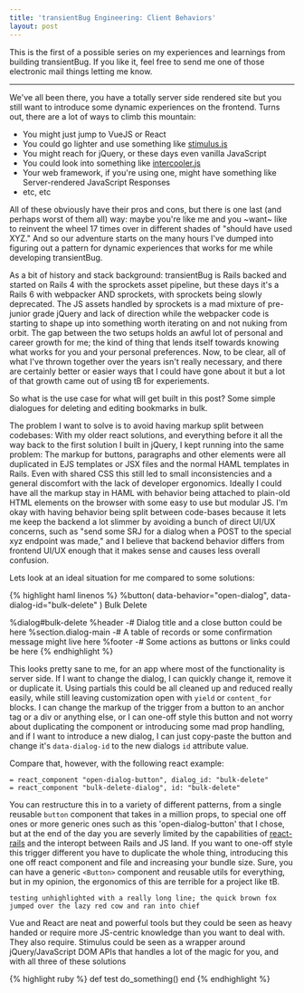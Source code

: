 ```yaml
---
title: 'transientBug Engineering: Client Behaviors'
layout: post
---
```


This is the first of a possible series on my experiences and learnings from building transientBug. If you like it, feel free to send me one of those electronic mail things letting me know.

<hr />

We've all been there, you have a totally server side rendered site but you still want to introduce some dynamic experiences on the frontend. Turns out, there are a lot of ways to climb this mountain:

* You might just jump to VueJS or React
* You could go lighter and use something like [stimulus.js](https://stimulusjs.org/)
* You might reach for jQuery, or these days even vanilla JavaScript
* You could look into something like [intercooler.js](https://intercoolerjs.org/)
* Your web framework, if you're using one, might have something like Server-rendered JavaScript Responses
* etc, etc

All of these obviously have their pros and cons, but there is one last (and perhaps worst of them all) way: maybe you're like me and you ~want~ like to reinvent the wheel 17 times over in different shades of "should have used XYZ." And so our adventure starts on the many hours I've dumped into figuring out a pattern for dynamic experiences that works for me while developing transientBug.

As a bit of history and stack background: transientBug is Rails backed and started on Rails 4 with the sprockets asset pipeline, but these days it's a Rails 6 with webpacker AND sprockets, with sprockets being slowly deprecated. The JS assets handled by sprockets is a mad mixture of pre-junior grade jQuery and lack of direction while the webpacker code is starting to shape up into something worth iterating on and not nuking from orbit. The gap between the two setups holds an awful lot of personal and career growth for me; the kind of thing that lends itself towards knowing what works for you and your personal preferences. Now, to be clear, all of what I've thrown together over the years isn't really necessary, and there are certainly better or easier ways that I could have gone about it but a lot of that growth came out of using tB for experiements.

So what is the use case for what will get built in this post? Some simple dialogues for deleting and editing bookmarks in bulk.

The problem I want to solve is to avoid having markup split between codebases: With my older react solutions, and everything before it all the way back to the first solution I built in jQuery, I kept running into the same problem: The markup for buttons, paragraphs and other elements were all duplicated in EJS templates or JSX files and the normal HAML templates in Rails. Even with shared CSS this still led to small inconsistencies and a general discomfort with the lack of developer ergonomics. Ideally I could have all the markup stay in HAML with behavior being attached to plain-old HTML elements on the browser with some easy to use but modular JS. I'm okay with having behavior being split between code-bases because it lets me keep the backend a lot slimmer by avoiding a bunch of direct UI/UX concerns, such as "send some SRJ for a dialog when a POST to the special xyz endpoint was made," and I believe that backend behavior differs from frontend UI/UX enough that it makes sense and causes less overall confusion.

Lets look at an ideal situation for me compared to some solutions:

{% highlight haml linenos %}
%button( data-behavior="open-dialog", data-dialog-id="bulk-delete" )
  Bulk Delete

%dialog#bulk-delete
  %header
    -# Dialog title and a close button could be here
  %section.dialog-main
    -# A table of records or some confirmation message might live here
  %footer
    -# Some actions as buttons or links could be here
{% endhighlight %}

This looks pretty sane to me, for an app where most of the functionality is server side. If I want to change the dialog, I can quickly change it, remove it or duplicate it. Using partials this could be all cleaned up and reduced really easily, while still leaving customization open with `yield` or `content_for` blocks. I can change the markup of the trigger from a button to an anchor tag or a div or anything else, or I can one-off style this button and not worry about duplicating the component or introducing some mad prop handling, and if I want to introduce a new dialog, I can just copy-paste the button and change it's `data-dialog-id`  to the new dialogs `id` attribute value.

Compare that, however, with the following react example:

```haml
= react_component "open-dialog-button", dialog_id: "bulk-delete"
= react_component "bulk-delete-dialog", id: "bulk-delete"
```

You can restructure this in to a variety of different patterns, from a single reusable `button` component that takes in a million props, to special one off ones or more generic ones such as this 'open-dialog-button' that I chose, but at the end of the day you are severly limited by the capabilities of [react-rails](https://github.com/reactjs/react-rails) and the interopt between Rails and JS land. If you want to one-off style this trigger different you have to duplicate the whole thing, introducing this one off react component and file and increasing your bundle size. Sure, you can have a generic `<Button>` component and reusable utils for everything, but in my opinion, the ergonomics of this are terrible for a project like tB.

```
testing unhighlighted with a really long line; the quick brown fox jumped over the lazy red cow and ran into chief
```

Vue and React are neat and powerful tools but they could be seen as heavy handed or require more JS-centric knowledge than you want to deal with. They also require. Stimulus could be seen as a wrapper around jQuery/JavaScript DOM APIs that handles a lot of the magic for you, and with all three of these solutions

{% highlight ruby %}
def test
  do_something()
end
{% endhighlight %}
